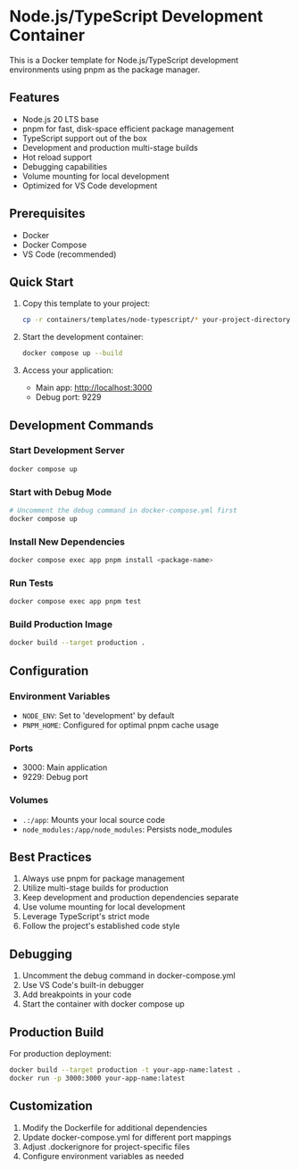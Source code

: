 # Node.js/TypeScript Development Container

This is a Docker template for Node.js/TypeScript development environments using pnpm as the package manager.

## Features

- Node.js 20 LTS base
- pnpm for fast, disk-space efficient package management
- TypeScript support out of the box
- Development and production multi-stage builds
- Hot reload support
- Debugging capabilities
- Volume mounting for local development
- Optimized for VS Code development

## Prerequisites

- Docker
- Docker Compose
- VS Code (recommended)

## Quick Start

1. Copy this template to your project:

   ```bash
   cp -r containers/templates/node-typescript/* your-project-directory/
   ```

2. Start the development container:

   ```bash
   docker compose up --build
   ```

3. Access your application:
   - Main app: <http://localhost:3000>
   - Debug port: 9229

## Development Commands

### Start Development Server

```bash
docker compose up
```

### Start with Debug Mode

```bash
# Uncomment the debug command in docker-compose.yml first
docker compose up
```

### Install New Dependencies

```bash
docker compose exec app pnpm install <package-name>
```

### Run Tests

```bash
docker compose exec app pnpm test
```

### Build Production Image

```bash
docker build --target production .
```

## Configuration

### Environment Variables

- `NODE_ENV`: Set to 'development' by default
- `PNPM_HOME`: Configured for optimal pnpm cache usage

### Ports

- 3000: Main application
- 9229: Debug port

### Volumes

- `.:/app`: Mounts your local source code
- `node_modules:/app/node_modules`: Persists node_modules

## Best Practices

1. Always use pnpm for package management
2. Utilize multi-stage builds for production
3. Keep development and production dependencies separate
4. Use volume mounting for local development
5. Leverage TypeScript's strict mode
6. Follow the project's established code style

## Debugging

1. Uncomment the debug command in docker-compose.yml
2. Use VS Code's built-in debugger
3. Add breakpoints in your code
4. Start the container with docker compose up

## Production Build

For production deployment:

```bash
docker build --target production -t your-app-name:latest .
docker run -p 3000:3000 your-app-name:latest
```

## Customization

1. Modify the Dockerfile for additional dependencies
2. Update docker-compose.yml for different port mappings
3. Adjust .dockerignore for project-specific files
4. Configure environment variables as needed
